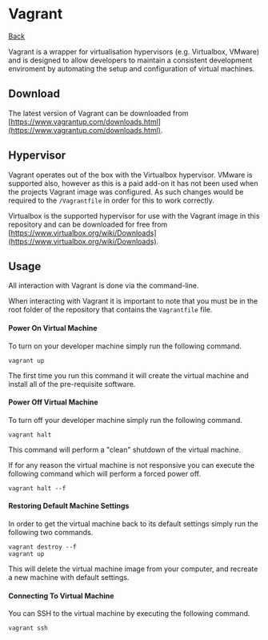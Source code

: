 # Vagrant

[Back](README.MD)

Vagrant is a wrapper for virtualisation hypervisors (e.g. Virtualbox, VMware) and is
designed to allow developers to maintain a consistent development enviroment by
automating the setup and configuration of virtual machines.

## Download

The latest version of Vagrant can be downloaded from  [https://www.vagrantup.com/downloads.html](https://www.vagrantup.com/downloads.html).

## Hypervisor

Vagrant operates out of the box with the Virtualbox hypervisor. VMware is supported also,
however as this is a paid add-on it has not been used when the projects Vagrant image
was configured. As such changes would be required to the `/Vagrantfile` in order for
this to work correctly.

Virtualbox is the supported hypervisor for use with the Vagrant image in this repository
and can be downloaded for free from [https://www.virtualbox.org/wiki/Downloads](https://www.virtualbox.org/wiki/Downloads).

## Usage

All interaction with Vagrant is done via the command-line.

When interacting with Vagrant it is important to note that you must be in the root folder
of the repository that contains the `Vagrantfile` file. 

#### Power On Virtual Machine

To turn on your developer machine simply run the following command.

```
vagrant up
```

The first time you run this command it will create the virtual machine and install all
of the pre-requisite software.

#### Power Off Virtual Machine

To turn off your developer machine simply run the following command.

```
vagrant halt
```  

This command will perform a "clean" shutdown of the virtual machine.

If for any reason the virtual machine is not responsive you can execute the following 
command which will perform a forced power off.

```
vagrant halt --f
```  

#### Restoring Default Machine Settings

In order to get the virtual machine back to its default settings simply run the following
two commands.

```
vagrant destroy --f
vagrant up
```

This will delete the virtual machine image from your computer, and recreate a new
machine with default settings.

#### Connecting To Virtual Machine

You can SSH to the virtual machine by executing the following command.

```
vagrant ssh
```